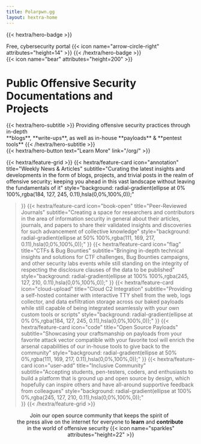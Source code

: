 ```yaml
---
title: Polarpwn.gg
layout: hextra-home
---
```


{{< hextra/hero-badge >}}
  <div class="w-2 h-2 rounded-full bg-primary-400"></div>
  <span>Free, cybersecurity portal</span>
  {{< icon name="arrow-circle-right" attributes="height=14" >}}
{{< /hextra/hero-badge >}}

<div class="mt-6 mb-6 front">
  {{< icon name="bear" attributes="height=200" >}}    
  <h1 class="text-4xl font-bold leading-none tracking-tighter md:text-5xl py-2 bg-clip-text text-transparent bg-gradient-to-r from-gray-900 to-gray-600 dark:from-gray-100 dark:to-gray-400">
    Public Offensive Security&nbsp;<br class="sm:block hidden">Documentations and&nbsp;<br class="sm:block hidden">Projects
  </h1>
</div>

<div class="mb-12">
{{< hextra/hero-subtitle >}}
  Providing offensive security practices through in-depth&nbsp;<br class="sm:block hidden" /> **blogs**, **write-ups**, as well as in-house **payloads** & **pentest tools**
{{< /hextra/hero-subtitle >}}
</div>

<div class="mb-6">
{{< hextra/hero-button text="Learn More" link="/org/" >}}
</div>

<div class="mt-6"></div>

{{< hextra/feature-grid >}}
  {{< hextra/feature-card
    icon="annotation"
    title="Weekly News & Articles"
    subtitle="Curating the latest insights and developments in the form of blogs, projects, and trivial posts in the realm of offensive security; keeping you ahead in this vast landscape without leaving the fundamentals of it"
    style="background: radial-gradient(ellipse at 0% 100%,rgba(184, 127, 245, 0.11),hsla(0,0%,100%,0));"
  >}}
  {{< hextra/feature-card
    icon="book-open"
    title="Peer-Reviewed Journals"
    subtitle="Creating a space for researchers and contributors in the area of information security in general about their articles, journals, and papers to share their validated insights and discoveries for such advancement of collective knowledge"
    style="background: radial-gradient(ellipse at 50% 100%,rgba(111, 169, 217, 0.11),hsla(0,0%,100%,0));"
  >}}
  {{< hextra/feature-card
    icon="flag"
    title="CTFs & Bug Bounties"
    subtitle="Bringing in-depth technical insights and solutions for CTF challenges, Bug Bounties campaigns, and other security labs events while still standing on the integrity of respecting the disclosure clauses of the data to be published"
    style="background: radial-gradient(ellipse at 100% 100%,rgba(245, 127, 210, 0.11),hsla(0,0%,100%,0));"
  >}}
  {{< hextra/feature-card
    icon="cloud-upload"
    title="Cloud C2 Integration"
    subtitle="Providing a self-hosted container with interactive TTY shell from the web, logs collector, and data exfiltration storage across our baked payloads while still capable of being integrated seamlessly with your own custom tools or scripts"
    style="background: radial-gradient(ellipse at 0% 0%,rgba(184, 127, 245, 0.11),hsla(0,0%,100%,0));"
  >}}
  {{< hextra/feature-card
    icon="code"
    title="Open Source Payloads"
    subtitle="Showcasing your craftsmanship on payloads from your favorite attack vector compatible with your favorite tool will enrich the arsenal capabilities of our in-house tools to give back to the community"
    style="background: radial-gradient(ellipse at 50% 0%,rgba(111, 169, 217, 0.11),hsla(0,0%,100%,0));"
  >}}
  {{< hextra/feature-card
    icon="user-add"
    title="Inclusive Community"
    subtitle="Accepting students, pen-testers, coders, and enthusiasts to build a platform that is ground up and open source by design, which hopefully can inspire others and have all-around supportive feedback from colleagues"
    style="background: radial-gradient(ellipse at 100% 0%,rgba(245, 127, 210, 0.11),hsla(0,0%,100%,0));"    
  >}}
{{< /hextra/feature-grid >}}

<div class="mb-12"></div>
<div style="width: 100%; display: block; text-align: center; font-style: normal;">
  <p class="text-xl text-gray-600 dark:text-gray-400 sm:text-xl">
    Join our open source community that keeps the spirit of &nbsp;<br class="sm:block hidden" />the press alive on the internet for everyone to <strong>learn</strong> and <strong>contribute</strong>&nbsp;<br class="sm:block hidden" /> in the world of offensive security  {{< icon name="sparkles" attributes="height=22" >}}
  </p> 
</div>
<div class="mb-12"></div>
